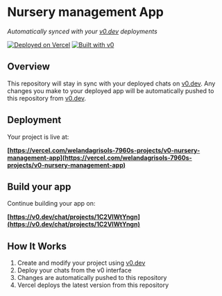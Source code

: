 # Nursery management App

*Automatically synced with your [v0.dev](https://v0.dev) deployments*

[![Deployed on Vercel](https://img.shields.io/badge/Deployed%20on-Vercel-black?style=for-the-badge&logo=vercel)](https://vercel.com/welandagrisols-7960s-projects/v0-nursery-management-app)
[![Built with v0](https://img.shields.io/badge/Built%20with-v0.dev-black?style=for-the-badge)](https://v0.dev/chat/projects/1C2VlWtYngn)

## Overview

This repository will stay in sync with your deployed chats on [v0.dev](https://v0.dev).
Any changes you make to your deployed app will be automatically pushed to this repository from [v0.dev](https://v0.dev).

## Deployment

Your project is live at:

**[https://vercel.com/welandagrisols-7960s-projects/v0-nursery-management-app](https://vercel.com/welandagrisols-7960s-projects/v0-nursery-management-app)**

## Build your app

Continue building your app on:

**[https://v0.dev/chat/projects/1C2VlWtYngn](https://v0.dev/chat/projects/1C2VlWtYngn)**

## How It Works

1. Create and modify your project using [v0.dev](https://v0.dev)
2. Deploy your chats from the v0 interface
3. Changes are automatically pushed to this repository
4. Vercel deploys the latest version from this repository
